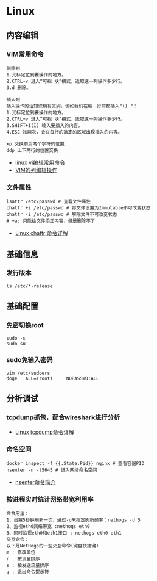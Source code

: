 # Linux

## 内容编辑

### VIM常用命令
```
删除列
1.光标定位到要操作的地方。
2.CTRL+v 进入“可视 块”模式，选取这一列操作多少行。
3.d 删除。
 
插入列
插入操作的话知识稍有区别。例如我们在每一行前都插入"() "：
1.光标定位到要操作的地方。
2.CTRL+v 进入“可视 块”模式，选取这一列操作多少行。
3.SHIFT+i(I) 输入要插入的内容。
4.ESC 按两次，会在每行的选定的区域出现插入的内容。

xp 交换前后两个字符的位置
ddp 上下两行的位置交换
```
- [linux vi编辑常用命令](https://www.jb51.net/LINUXjishu/57196.html)
- [VIM的列编辑操作](https://www.cnblogs.com/xiaowant/articles/1992923.html)

### 文件属性
```
lsattr /etc/passwd # 查看文件属性
chattr +i /etc/passwd # 将文件设置为Immutable不可改变状态
chattr -i /etc/passwd # 解除文件不可改变状态
# +a: 只能给文件添加内容，但是删除不了
```
- [Linux chattr 命令详解](https://cloud.tencent.com/developer/article/1598636)

## 基础信息

### 发行版本
```
ls /etc/*-release
```

## 基础配置

### 免密切换root

```
sudo -s
sudo su -
```

### sudo免输入密码

```
vim /etc/sudoers
doge   ALL=(root)     NOPASSWD:ALL
```

## 分析调试

### tcpdump抓包，配合wireshark进行分析

- [Linux tcpdump命令详解](http://www.cnblogs.com/ggjucheng/archive/2012/01/14/2322659.html)

### 命名空间
```
docker inspect -f {{.State.Pid}} nginx # 查看容器PID
nsenter -n -t5645 # 进入网络命名空间
```
- [nsenter命令简介](https://staight.github.io/2019/09/23/nsenter%E5%91%BD%E4%BB%A4%E7%AE%80%E4%BB%8B/)

### 按进程实时统计网络带宽利用率
```
命令用法：
1、设置5秒钟刷新一次，通过-d来指定刷新频率：nethogs -d 5
2、监视eth0网络带宽 :nethogs eth0
3、同时监视eth0和eth1接口 : nethogs eth0 eth1
交互命令：
以下是NetHogs的一些交互命令(键盘快捷键)
m : 修改单位
r : 按流量排序
s : 按发送流量排序
q : 退出命令提示符
```

